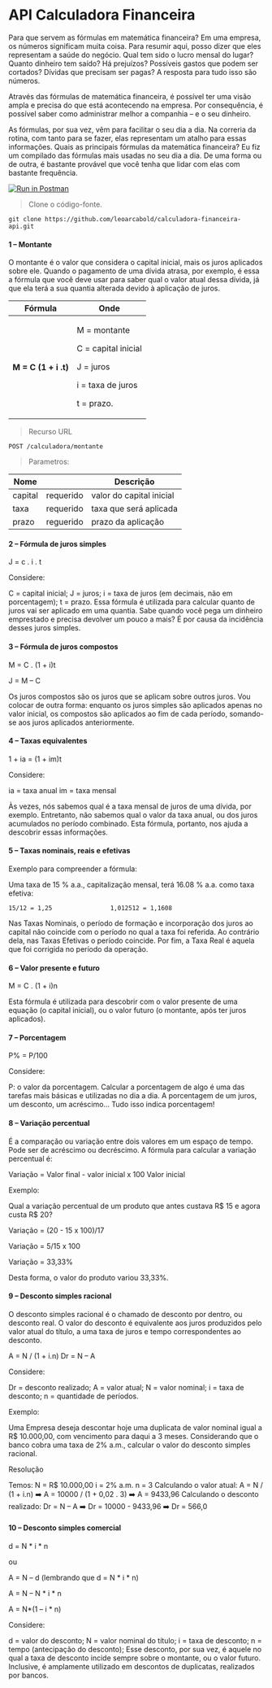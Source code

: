# API Calculadora Financeira

Para que servem as fórmulas em matemática financeira?
Em uma empresa, os números significam muita coisa. Para resumir aqui, posso dizer que eles representam a saúde do negócio. Qual tem sido o lucro mensal do lugar? Quanto dinheiro tem saído? Há prejuízos? Possíveis gastos que podem ser cortados? Dívidas que precisam ser pagas? A resposta para tudo isso são números.

Através das fórmulas de matemática financeira, é possível ter uma visão ampla e precisa do que está acontecendo na empresa. Por consequência, é possível saber como administrar melhor a companhia – e o seu dinheiro.

As fórmulas, por sua vez, vêm para facilitar o seu dia a dia. Na correria da rotina, com tanto para se fazer, elas representam um atalho para essas informações. Quais as principais fórmulas da matemática financeira?
Eu fiz um compilado das fórmulas mais usadas no seu dia a dia. De uma forma ou de outra, é bastante provável que você tenha que lidar com elas com bastante frequência. 

[![Run in Postman](https://run.pstmn.io/button.svg)](https://app.getpostman.com/run-collection/20935330-787ad4ed-8d4b-4528-a3cc-8961dfc7cced?action=collection%2Ffork&collection-url=entityId%3D20935330-787ad4ed-8d4b-4528-a3cc-8961dfc7cced%26entityType%3Dcollection%26workspaceId%3Df9ad812c-0284-4ca6-be69-d25c7a98d505)

>Clone o código-fonte.

`git clone https://github.com/leoarcabold/calculadora-financeira-api.git`



#### 1 – Montante
O montante é o valor que considera o capital inicial, mais os juros aplicados sobre ele. Quando o pagamento de uma dívida atrasa, por exemplo, é essa a fórmula que você deve usar para saber qual o valor atual dessa dívida, já que ela terá a sua quantia alterada devido à aplicação de juros.

|Fórmula|Onde|
|---|---|
|<h4>M = C (1 + i .t)|<p>M = montante<p>C = capital inicial<p>J = juros<p>i = taxa de juros<p>t = prazo.|
>Recurso URL
    
`POST /calculadora/montante`
>Parametros:
    
|Nome||Descrição|
|---|---|---|
|capital|requerido|valor do capital inicial|
|taxa|requerido|taxa que será aplicada|
prazo|reguerido|prazo da aplicação|


#### 2 – Fórmula de juros simples
J = c . i . t

Considere:

C = capital inicial;
J = juros;
i = taxa de juros (em decimais, não em porcentagem);
t = prazo.
Essa fórmula é utilizada para calcular quanto de juros vai ser aplicado em uma quantia. Sabe quando você pega um dinheiro emprestado e precisa devolver um pouco a mais? É por causa da incidência desses juros simples. 

#### 3 – Fórmula de juros compostos
M = C . (1 +  i)t

J = M – C

Os juros compostos são os juros que se aplicam sobre outros juros. Vou colocar de outra forma: enquanto os juros simples são aplicados apenas no valor inicial, os compostos são aplicados ao fim de cada período, somando-se aos juros aplicados anteriormente.

#### 4 – Taxas equivalentes
1 + ia = (1 + im)t

Considere: 

ia = taxa anual
im = taxa mensal

Às vezes, nós sabemos qual é a taxa mensal de juros de uma dívida, por exemplo. Entretanto, não sabemos qual o valor da taxa anual, ou dos juros acumulados no período combinado. Esta fórmula, portanto, nos ajuda a descobrir essas informações.

#### 5 – Taxas nominais, reais e efetivas
Exemplo para compreender a fórmula:

Uma taxa de 15 % a.a., capitalização mensal, terá 16.08 % a.a. como taxa efetiva:

    15/12 = 1,25                1,012512 = 1,1608

Nas Taxas Nominais, o período de formação e incorporação dos juros ao capital não coincide com o período no qual a taxa foi referida. Ao contrário dela, nas Taxas Efetivas o período coincide. Por fim, a Taxa Real é aquela que foi corrigida no período da operação. 

#### 6 – Valor presente e futuro
M = C . (1 + i)n 

Esta fórmula é utilizada para descobrir com o valor presente de uma equação (o capital inicial), ou o valor futuro (o montante, após ter juros aplicados).

#### 7 – Porcentagem
P% = P/100

Considere:

P: o valor da porcentagem.
Calcular a porcentagem de algo é uma das tarefas mais básicas e utilizadas no dia a dia. A porcentagem de um juros, um desconto, um acréscimo… Tudo isso indica porcentagem! 

#### 8 – Variação percentual
É a comparação ou variação entre dois valores em um espaço de tempo. Pode ser de acréscimo ou decréscimo. A fórmula para calcular a variação percentual é:

Variação = Valor final - valor inicial x 100
           Valor inicial

Exemplo: 

Qual a variação percentual de um produto que antes custava R$ 15 e agora custa R$ 20?

Variação = (20 - 15 x 100)/17

Variação = 5/15 x 100

Variação = 33,33%

Desta forma, o valor do produto variou 33,33%. 

#### 9 – Desconto simples racional

O desconto simples racional é o chamado de desconto por dentro, ou desconto real. O valor do desconto é equivalente aos juros produzidos pelo valor atual do título, a uma taxa de juros e tempo correspondentes ao desconto.

A = N / (1 + i.n)
Dr = N – A

Considere:

Dr = desconto realizado;
A = valor atual;
N = valor nominal;
i = taxa de desconto;
n = quantidade de períodos.

Exemplo:

Uma Empresa deseja descontar hoje uma duplicata de valor nominal igual a R$ 10.000,00, com vencimento para daqui a 3 meses. Considerando que o banco cobra uma taxa de 2% a.m., calcular o valor do desconto simples racional.

Resolução

Temos:
N = R$ 10.000,00
i = 2% a.m.
n = 3
Calculando o valor atual:
A = N / (1 + i.n) ➡️ A = 10000 / (1 + 0,02 . 3) ➡️ A = 9433,96
Calculando o desconto realizado: 
Dr = N – A ➡️ Dr = 10000 - 9433,96 ➡️ Dr = 566,0



#### 10 – Desconto simples comercial
d = N * i * n

ou

A = N – d (lembrando que d = N * i * n)

A = N – N * i * n

A = N*(1 – i * n)

Considere: 

d = valor do desconto;
N = valor nominal do título;
i = taxa de desconto;
n = tempo (antecipação do desconto);
Esse desconto, por sua vez, é aquele no qual a taxa de desconto incide sempre sobre o montante, ou o valor futuro. Inclusive, é amplamente utilizado em descontos de duplicatas, realizados por bancos. 
